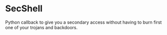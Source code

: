 # SecShell
Python callback to give you a secondary access without having to burn first one of your trojans and backdoors.
